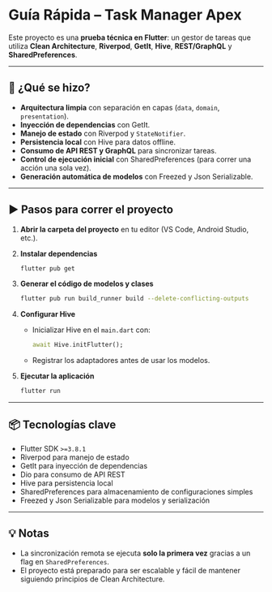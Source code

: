 
# Guía Rápida – Task Manager Apex

Este proyecto es una **prueba técnica en Flutter**: un gestor de tareas que utiliza **Clean Architecture**, **Riverpod**, **GetIt**, **Hive**, **REST/GraphQL** y **SharedPreferences**.

---

## 📌 ¿Qué se hizo?

- **Arquitectura limpia** con separación en capas (`data`, `domain`, `presentation`).
- **Inyección de dependencias** con GetIt.
- **Manejo de estado** con Riverpod y `StateNotifier`.
- **Persistencia local** con Hive para datos offline.
- **Consumo de API REST y GraphQL** para sincronizar tareas.
- **Control de ejecución inicial** con SharedPreferences (para correr una acción una sola vez).
- **Generación automática de modelos** con Freezed y Json Serializable.

---

## ▶️ Pasos para correr el proyecto

1. **Abrir la carpeta del proyecto** en tu editor (VS Code, Android Studio, etc.).

2. **Instalar dependencias**
   ```bash
   flutter pub get


3. **Generar el código de modelos y clases**

   ```bash
   flutter pub run build_runner build --delete-conflicting-outputs
   ```

4. **Configurar Hive**

   * Inicializar Hive en el `main.dart` con:

     ```dart
     await Hive.initFlutter();
     ```
   * Registrar los adaptadores antes de usar los modelos.

5. **Ejecutar la aplicación**

   ```bash
   flutter run
   ```

---

## 📦 Tecnologías clave

* Flutter SDK `>=3.8.1`
* Riverpod para manejo de estado
* GetIt para inyección de dependencias
* Dio para consumo de API REST
* Hive para persistencia local
* SharedPreferences para almacenamiento de configuraciones simples
* Freezed y Json Serializable para modelos y serialización

---

## 💡 Notas

* La sincronización remota se ejecuta **solo la primera vez** gracias a un flag en `SharedPreferences`.
* El proyecto está preparado para ser escalable y fácil de mantener siguiendo principios de Clean Architecture.

